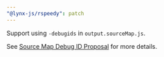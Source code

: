 ```yaml
---
"@lynx-js/rspeedy": patch
---
```


Support using `-debugids` in `output.sourceMap.js`.

See [Source Map Debug ID Proposal](https://github.com/tc39/ecma426/blob/main/proposals/debug-id.md) for more details.
